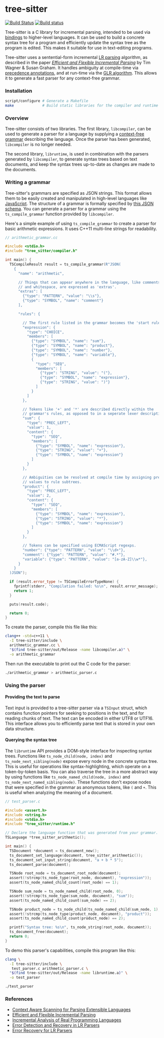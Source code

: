 # tree-sitter

[![Build Status](https://travis-ci.org/tree-sitter/tree-sitter.svg?branch=master)](https://travis-ci.org/tree-sitter/tree-sitter)
[![Build status](https://ci.appveyor.com/api/projects/status/vtmbd6i92e97l55w/branch/master?svg=true)](https://ci.appveyor.com/project/maxbrunsfeld/tree-sitter/branch/master)

Tree-sitter is a C library for incremental parsing, intended to be used via
[bindings](https://github.com/tree-sitter/node-tree-sitter) to higher-level
languages. It can be used to build a concrete syntax tree for a program and
efficiently update the syntax tree as the program is edited. This makes it suitable
for use in text-editing programs.

Tree-sitter uses a sentential-form incremental [LR parsing](https://en.wikipedia.org/wiki/LR_parser)
algorithm, as described in the paper *[Efficient and Flexible Incremental Parsing](https://pdfs.semanticscholar.org/4d22/fab95c78b3c23fa9dff88fb82976edc213c2.pdf)*
by Tim Wagner & Susan Graham. It handles ambiguity at compile-time via [precedence annotations](https://en.wikipedia.org/wiki/Operator-precedence_parser),
and at run-time via the [GLR algorithm](https://en.wikipedia.org/wiki/GLR_parser).
This allows it to generate a fast parser for any context-free grammar.

### Installation

```sh
script/configure # Generate a Makefile
make             # Build static libraries for the compiler and runtime
```

### Overview

Tree-sitter consists of two libraries. The first library, `libcompiler`, can be
used to generate a parser for a language by supplying a [context-free grammar](https://en.wikipedia.org/wiki/Context-free_grammar) describing the
language. Once the parser has been generated, `libcompiler` is no longer needed.

The second library, `libruntime`, is used in combination with the parsers
generated by `libcompiler`, to generate syntax trees based on text documents, and keep the
syntax trees up-to-date as changes are made to the documents.

### Writing a grammar

Tree-sitter's grammars are specified as JSON strings. This format allows them
to be easily created and manipulated in high-level languages like [JavaScript](https://github.com/tree-sitter/node-tree-sitter-compiler).
The structure of a grammar is formally specified by [this JSON schema](./doc/grammar-schema.json).
You can generate a parser for a grammar using the `ts_compile_grammar` function
provided by `libcompiler`.

Here's a simple example of using `ts_compile_grammar` to create a parser for basic
arithmetic expressions. It uses C++11 multi-line strings for readability.

```cpp
// arithmetic_grammar.cc

#include <stdio.h>
#include "tree_sitter/compiler.h"

int main() {
  TSCompileResult result = ts_compile_grammar(R"JSON(
    {
      "name": "arithmetic",

      // Things that can appear anywhere in the language, like comments
      // and whitespace, are expressed as 'extras'.
      "extras": [
        {"type": "PATTERN", "value": "\\s"},
        {"type": "SYMBOL", "name": "comment"}
      ],

      "rules": {

        // The first rule listed in the grammar becomes the 'start rule'.
        "expression": {
          "type": "CHOICE",
          "members": [
            {"type": "SYMBOL", "name": "sum"},
            {"type": "SYMBOL", "name": "product"},
            {"type": "SYMBOL", "name": "number"},
            {"type": "SYMBOL", "name": "variable"},
            {
              "type": "SEQ",
              "members": [
                {"type": "STRING", "value": "("},
                {"type": "SYMBOL", "name": "expression"},
                {"type": "STRING", "value": ")"}
              ]
            }
          ]
        },

        // Tokens like '+' and '*' are described directly within the
        // grammar's rules, as opposed to in a seperate lexer description.
        "sum": {
          "type": "PREC_LEFT",
          "value": 1,
          "content": {
            "type": "SEQ",
            "members": [
              {"type": "SYMBOL", "name": "expression"},
              {"type": "STRING", "value": "+"},
              {"type": "SYMBOL", "name": "expression"}
            ]
          }
        },

        // Ambiguities can be resolved at compile time by assigning precedence
        // values to rule subtrees.
        "product": {
          "type": "PREC_LEFT",
          "value": 2,
          "content": {
            "type": "SEQ",
            "members": [
              {"type": "SYMBOL", "name": "expression"},
              {"type": "STRING", "value": "*"},
              {"type": "SYMBOL", "name": "expression"}
            ]
          }
        },

        // Tokens can be specified using ECMAScript regexps.
        "number": {"type": "PATTERN", "value": "\\d+"},
        "comment": {"type": "PATTERN", "value": "#.*"},
        "variable": {"type": "PATTERN", "value": "[a-zA-Z]\\w*"},
      }
    }
  )JSON");

  if (result.error_type != TSCompileErrorTypeNone) {
    fprintf(stderr, "Compilation failed: %s\n", result.error_message);
    return 1;
  }

  puts(result.code);

  return 0;
}
```

To create the parser, compile this file like this:

```sh
clang++ -std=c++11 \
  -I tree-sitter/include \
  arithmetic_grammar.cc \
  "$(find tree-sitter/out/Release -name libcompiler.a)" \
  -o arithmetic_grammar
```

Then run the executable to print out the C code for the parser:

```sh
./arithmetic_grammar > arithmetic_parser.c
```

### Using the parser

#### Providing the text to parse

Text input is provided to a tree-sitter parser via a `TSInput` struct, which
contains function pointers for seeking to positions in the text, and for reading
chunks of text. The text can be encoded in either UTF8 or UTF16. This interface
allows you to efficiently parse text that is stored in your own data structure.

#### Querying the syntax tree

The `libruntime` API provides a DOM-style interface for inspecting
syntax trees. Functions like `ts_node_child(node, index)` and `ts_node_next_sibling(node)`
expose every node in the concrete syntax tree. This is useful for operations
like syntax-highlighting, which operate on a token-by-token basis. You can also
traverse the tree in a more abstract way by using functions like
`ts_node_named_child(node, index)` and `ts_node_next_named_sibling(node)`. These
functions don't expose nodes that were specified in the grammar as anonymous
tokens, like `(` and `+`. This is useful when analyzing the meaning of a document.

```c
// test_parser.c

#include <assert.h>
#include <string.h>
#include <stdio.h>
#include "tree_sitter/runtime.h"

// Declare the language function that was generated from your grammar.
TSLanguage *tree_sitter_arithmetic();

int main() {
  TSDocument *document = ts_document_new();
  ts_document_set_language(document, tree_sitter_arithmetic());
  ts_document_set_input_string(document, "a + b * 5");
  ts_document_parse(document);

  TSNode root_node = ts_document_root_node(document);
  assert(!strcmp(ts_node_type(root_node, document), "expression"));
  assert(ts_node_named_child_count(root_node) == 1);

  TSNode sum_node = ts_node_named_child(root_node, 0);
  assert(!strcmp(ts_node_type(sum_node, document), "sum"));
  assert(ts_node_named_child_count(sum_node) == 2);

  TSNode product_node = ts_node_child(ts_node_named_child(sum_node, 1), 0);
  assert(!strcmp(ts_node_type(product_node, document), "product"));
  assert(ts_node_named_child_count(product_node) == 2);

  printf("Syntax tree: %s\n", ts_node_string(root_node, document));
  ts_document_free(document);
  return 0;
}
```

To demo this parser's capabilities, compile this program like this:

```sh
clang \
  -I tree-sitter/include \
   test_parser.c arithmetic_parser.c \
  "$(find tree-sitter/out/Release -name libruntime.a)" \
  -o test_parser

./test_parser
```

### References

- [Context Aware Scanning for Parsing Extensible Languages](http://www.umsec.umn.edu/publications/Context-Aware-Scanning-Parsing-Extensible)
- [Efficient and Flexible Incremental Parsing](http://ftp.cs.berkeley.edu/sggs/toplas-parsing.ps)
- [Incremental Analysis of Real Programming Languages](https://pdfs.semanticscholar.org/ca69/018c29cc415820ed207d7e1d391e2da1656f.pdf)
- [Error Detection and Recovery in LR Parsers](http://what-when-how.com/compiler-writing/bottom-up-parsing-compiler-writing-part-13)
- [Error Recovery for LR Parsers](http://www.dtic.mil/dtic/tr/fulltext/u2/a043470.pdf)
